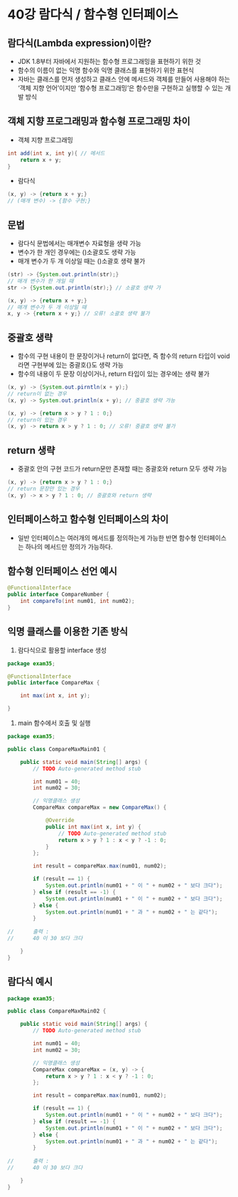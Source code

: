 # 40강 람다식 / 함수형 인터페이스

## 람다식(Lambda expression)이란?

- JDK 1.8부터 자바에서 지원하는 함수형 프로그래밍을 표현하기 위한 것
- 함수의 이름이 없는 익명 함수와 익명 클래스를 표현하기 위한 표현식
- 자바는 클래스를 먼저 생성하고 클래스 안에 메서드와 객체를 만들어 사용해야 하는 ‘객체 지향 언어’이지만 ‘함수형 프로그래밍’은 함수만을 구현하고 실행할 수 있는 개발 방식

## 객체 지향 프로그래밍과 함수형 프로그래밍 차이

- 객체 지향 프로그래밍

```java
int add(int x, int y){ // 메서드
	return x + y;
}
```

- 람다식

```java
(x, y) -> {return x + y;}
// (매개 변수) -> {함수 구현;}
```

## 문법

- 람다식 문법에서는 매개변수 자료형을 생략 가능
- 변수가 한 개인 경우에는 ()소괄호도 생략 가능
- 매개 변수가 두 개 이상일 때는 ()소괄호 생략 불가

```java
(str) -> {System.out.println(str);}
// 매개 변수가 한 개일 때
str -> {System.out.println(str);} // 소괄호 생략 가

(x, y) -> {return x + y;}
// 매개 변수가 두 개 이상일 때
x, y -> {return x + y;} // 오류! 소괄호 생략 불가
```

## 중괄호 생략

- 함수의 구현 내용이 한 문장이거나 return이 없다면, 즉 함수의 return 타입이 void라면 구현부에 있는 중괄호{}도 생략 가능
- 함수의 내용이 두 문장 이상이거나, return 타입이 있는 경우에는 생략 불가

```java
(x, y) -> {System.out.pirntln(x + y);}
// return이 없는 경우
(x, y) -> System.out.println(x + y); // 중괄호 생략 가능

(x, y) -> {return x > y ? 1 : 0;}
// return이 있는 경우
(x, y) -> return x > y ? 1 : 0; // 오류! 중괄호 생략 불가
```

## return 생략

- 중괄호 안의 구현 코드가 return문만 존재할 때는 중괄호와 return 모두 생략 가능

```java
(x, y) -> {return x > y ? 1 : 0;}
// return 문장만 있는 경우
(x, y) -> x > y ? 1 : 0; // 중괄호와 return 생략
```

## 인터페이스하고 함수형 인터페이스의 차이

- 일반 인터페이스는 여러개의 메서드를 정의하는게 가능한 반면 함수형 인터페이스는 하나의 메서드만 정의가 가능하다.

## 함수형 인터페이스 선언 예시

```java
@FunctionalInterface
public interface CompareNumber {
	int compareTo(int num01, int num02);
}
```

## 익명 클래스를 이용한 기존 방식

1. 람다식으로 활용할 interface 생성

```java
package exam35;

@FunctionalInterface
public interface CompareMax {

	int max(int x, int y);

}
```

1. main 함수에서 호출 및 실행

```java
package exam35;

public class CompareMaxMain01 {

	public static void main(String[] args) {
		// TODO Auto-generated method stub

		int num01 = 40;
		int num02 = 30;

		// 익명클래스 생성
		CompareMax compareMax = new CompareMax() {

			@Override
			public int max(int x, int y) {
				// TODO Auto-generated method stub
				return x > y ? 1 : x < y ? -1 : 0;
			}
		};

		int result = compareMax.max(num01, num02);

		if (result == 1) {
			System.out.println(num01 + " 이 " + num02 + " 보다 크다");
		} else if (result == -1) {
			System.out.println(num01 + " 이 " + num02 + " 보다 크다");
		} else {
			System.out.println(num01 + " 과 " + num02 + " 는 같다");
		}
		
//		출력 : 
//		40 이 30 보다 크다

	}
}
```

## 람다식 예시

```java
package exam35;

public class CompareMaxMain02 {

	public static void main(String[] args) {
		// TODO Auto-generated method stub

		int num01 = 40;
		int num02 = 30;

		// 익명클래스 생성
		CompareMax compareMax = (x, y) -> {
			return x > y ? 1 : x < y ? -1 : 0;
		};

		int result = compareMax.max(num01, num02);

		if (result == 1) {
			System.out.println(num01 + " 이 " + num02 + " 보다 크다");
		} else if (result == -1) {
			System.out.println(num01 + " 이 " + num02 + " 보다 크다");
		} else {
			System.out.println(num01 + " 과 " + num02 + " 는 같다");
		}
		
//		출력 : 
//		40 이 30 보다 크다	

	}
}
```
